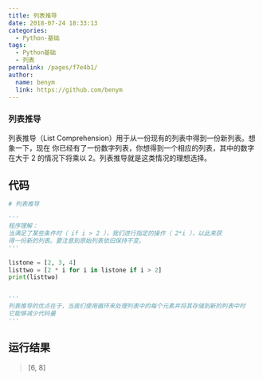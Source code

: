 ```yaml
---
title: 列表推导
date: 2018-07-24 18:33:13
categories: 
  - Python-基础
tags: 
  - Python基础
  - 列表
permalink: /pages/f7e4b1/
author: 
  name: benym
  link: https://github.com/benym
---
```


### 列表推导

列表推导（List Comprehension）用于从一份现有的列表中得到一份新列表。想象一下，现在
你已经有了一份数字列表，你想得到一个相应的列表，其中的数字在大于 2 的情况下将乘以
2。列表推导就是这类情况的理想选择。

## 代码

```python
# 列表推导

'''
程序理解：
当满足了某些条件时（ if i > 2 ），我们进行指定的操作（ 2*i ），以此来获
得一份新的列表。要注意到原始列表依旧保持不变。
'''

listone = [2, 3, 4]
listtwo = [2 * i for i in listone if i > 2]
print(listtwo)


'''
列表推导的优点在于，当我们使用循环来处理列表中的每个元素并将其存储到新的列表中时
它能够减少代码量
'''
```

## 运行结果

> [6, 8]